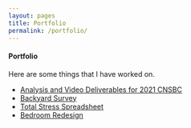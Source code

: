 ```yaml
---
layout: pages
title: Portfolio
permalink: /portfolio/
---
```


#### Portfolio
Here are some things that I have worked on.

<ul class="body">
  <li><a href="/portfolio/cnsbc21/">Analysis and Video Deliverables for 2021 CNSBC</a></li>
  <li><a href="/portfolio/bkyrds/">Backyard Survey</a></li>
  <li><a href="/portfolio/tss/">Total Stress Spreadsheet</a></li>
  <li><a href="/portfolio/bdrmrd/">Bedroom Redesign</a></li>
</ul>
